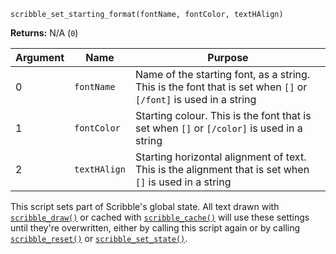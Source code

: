 `scribble_set_starting_format(fontName, fontColor, textHAlign)`

**Returns:** N/A (`0`)

|Argument|Name          |Purpose                                                                                                        |
|--------|--------------|---------------------------------------------------------------------------------------------------------------|
|0       |`fontName`    |Name of the starting font, as a string. This is the font that is set when `[]` or `[/font]` is used in a string|
|1       |`fontColor`   |Starting colour. This is the font that is set when `[]` or `[/color]` is used in a string                      |
|2       |`textHAlign`  |Starting horizontal alignment of text. This is the alignment that is set when `[]` is used in a string         |

This script sets part of Scribble's global state. All text drawn with [`scribble_draw()`](scribble_draw) or cached with [`scribble_cache()`](scribble_cache) will use these settings until they're overwritten, either by calling this script again or by calling [`scribble_reset()`](scribble_reset) or [`scribble_set_state()`](scribble_set_state).